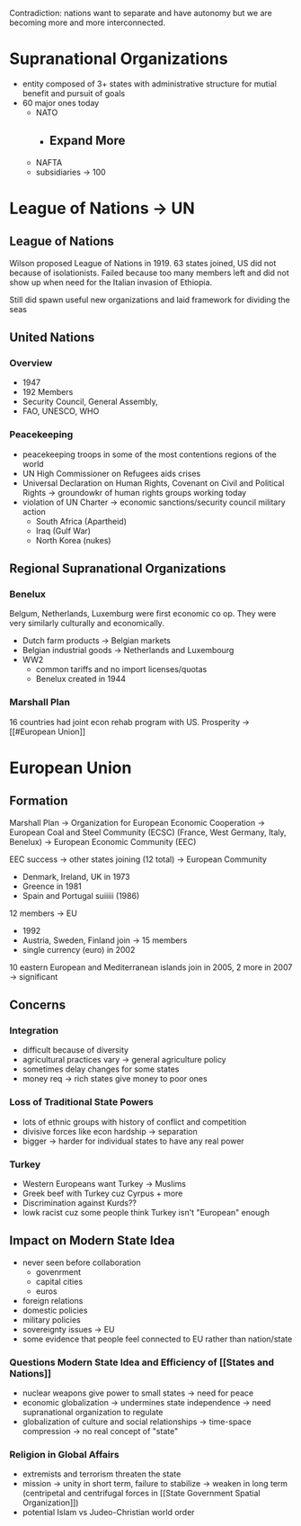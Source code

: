 Contradiction: nations want to separate and have autonomy but we are becoming more and more interconnected.

# Supranational Organizations

- entity composed of 3+ states with administrative structure for mutial benefit and pursuit of goals
- 60 major ones today
	- NATO
		- ## Expand More
	- NAFTA
	- subsidiaries -> 100

# League of Nations -> UN

## League of Nations

Wilson proposed League of Nations in 1919. 63 states joined, US did not because of isolationists. Failed because too many members left and did not show up when need for the Italian invasion of Ethiopia.

Still did spawn useful new organizations and laid framework for dividing the seas

## United Nations

### Overview

- 1947
- 192 Members
- Security Council, General Assembly,
- FAO, UNESCO, WHO

### Peacekeeping

- peacekeeping troops in some of the most contentions regions of the world
- UN High Commissioner on Refugees aids crises
- Universal Declaration on Human Rights, Covenant on Civil and Political Rights -> groundowkr of human rights groups working today
- violation of UN Charter -> economic sanctions/security council military action
	- South Africa (Apartheid)
	- Iraq (Gulf War)
	- North Korea (nukes)

## Regional Supranational Organizations

### Benelux

Belgum, Netherlands, Luxemburg were first economic co op. They were very similarly culturally and economically. 

- Dutch farm products -> Belgian markets
- Belgian industrial goods -> Netherlands and Luxembourg
- WW2
	- common tariffs and no import licenses/quotas
	- Benelux created in 1944

### Marshall Plan

16 countries had joint econ rehab program with US. Prosperity -> [[#European Union]]

# European Union

## Formation

Marshall Plan -> Organization for European Economic Cooperation -> European Coal and Steel Community (ECSC) (France, West Germany, Italy, Benelux) -> European Economic Community (EEC)

EEC success -> other states joining (12 total) -> European Community
- Denmark, Ireland, UK in 1973
- Greence in 1981
- Spain and Portugal suiiiii (1986)

12 members -> EU
- 1992
- Austria, Sweden, Finland join -> 15 members
- single currency (euro) in 2002

10 eastern European and Mediterranean islands join in 2005, 2 more in 2007 -> significant

## Concerns

### Integration 

- difficult because of diversity
- agricultural practices vary -> general agriculture policy
- sometimes delay changes for some states
- money req -> rich states give money to poor ones

### Loss of Traditional State Powers

- lots of ethnic groups with history of conflict and competition
- divisive forces like econ hardship -> separation
- bigger -> harder for individual states to have any real power

### Turkey

- Western Europeans want Turkey -> Muslims
- Greek beef with Turkey cuz Cyrpus + more
- Discrimination against Kurds??
- lowk racist cuz some people think Turkey isn't "European" enough

## Impact on Modern State Idea

- never seen before collaboration
	- govenrment
	- capital cities
	- euros
- foreign relations
- domestic policies
- military policies
- sovereignty issues -> EU
- some evidence that people feel connected to EU rather than nation/state

### Questions Modern State Idea and Efficiency of [[States and Nations]]

- nuclear weapons give power to small states -> need for peace
- economic globalization -> undermines state independence -> need supranational organization to regulate
- globalization of culture and social relationships -> time-space compression -> no real concept of "state"

### Religion in Global Affairs

- extremists and terrorism threaten the state
- mission -> unity in short term, failure to stabilize -> weaken in long term (centripetal and centrifugal forces in [[State Government Spatial Organization]])
- potential Islam vs Judeo-Christian world order